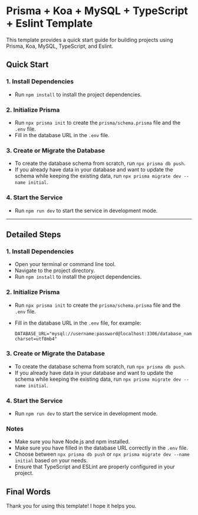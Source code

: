 # Prisma + Koa + MySQL + TypeScript + Eslint Template

This template provides a quick start guide for building projects using Prisma, Koa, MySQL, TypeScript, and Eslint.

## Quick Start

### 1. Install Dependencies

- Run `npm install` to install the project dependencies.

### 2. Initialize Prisma

- Run `npx prisma init` to create the `prisma/schema.prisma` file and the `.env` file.
- Fill in the database URL in the `.env` file.

### 3. Create or Migrate the Database

- To create the database schema from scratch, run `npx prisma db push`.
- If you already have data in your database and want to update the schema while keeping the existing data, run `npx prisma migrate dev --name initial`.

### 4. Start the Service

- Run `npm run dev` to start the service in development mode.

---

## Detailed Steps

### 1. Install Dependencies

- Open your terminal or command line tool.
- Navigate to the project directory.
- Run `npm install` to install the project dependencies.

### 2. Initialize Prisma

- Run `npx prisma init` to create the `prisma/schema.prisma` file and the `.env` file.
- Fill in the database URL in the `.env` file, for example:

  ```plaintext
  DATABASE_URL="mysql://username:password@localhost:3306/database_name?charset=utf8mb4"
  ```
  
###  3. Create or Migrate the Database

 - To create the database schema from scratch, run `npx prisma db push`.
 - If you already have data in your database and want to update the schema while keeping the existing data, run `npx prisma migrate dev --name initial`.

 ### 4. Start the Service
 - Run `npm run dev` to start the service in development mode.

 ### Notes
 - Make sure you have Node.js and npm installed.
 - Make sure you have filled in the database URL correctly in the `.env` file.
 - Choose between `npx prisma db push` or `npx prisma migrate dev --name initial` based on your needs.
 - Ensure that TypeScript and ESLint are properly configured in your project.

 ## Final Words
 Thank you for using this template! I hope it helps you.
